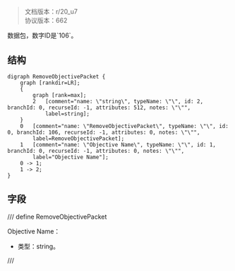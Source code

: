 # <!-- md:samp RemoveObjectivePacket -->

> 文档版本：r/20_u7<br/>协议版本：662

<!-- md:samp RemoveObjectivePacket -->数据包，数字ID是`106`。

## 结构

```viz
digraph RemoveObjectivePacket {
	graph [rankdir=LR];
	{
		graph [rank=max];
		2	[comment="name: \"string\", typeName: \"\", id: 2, branchId: 0, recurseId: -1, attributes: 512, notes: \"\"",
			label=string];
	}
	0	[comment="name: \"RemoveObjectivePacket\", typeName: \"\", id: 0, branchId: 106, recurseId: -1, attributes: 0, notes: \"\"",
		label=RemoveObjectivePacket];
	1	[comment="name: \"Objective Name\", typeName: \"\", id: 1, branchId: 0, recurseId: -1, attributes: 0, notes: \"\"",
		label="Objective Name"];
	0 -> 1;
	1 -> 2;
}

```

## 字段

/// define
RemoveObjectivePacket

Objective Name：<!-- md:samp string -->

- 类型：string。


///
